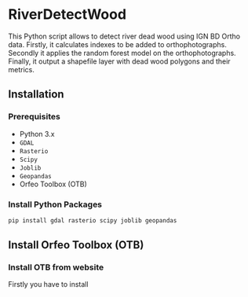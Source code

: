 # RiverDetectWood

This Python script allows to detect river dead wood using IGN BD Ortho data. Firstly, it calculates indexes to be added to orthophotographs. Secondly it applies the random forest model on the orthophotographs. Finally, it output a shapefile layer with dead wood polygons and their metrics. 

## Installation

### Prerequisites

- Python 3.x
- `GDAL`
- `Rasterio`
- `Scipy`
- `Joblib`
- `Geopandas`
- Orfeo Toolbox (OTB)

### Install Python Packages

```sh
pip install gdal rasterio scipy joblib geopandas
```

## Install Orfeo Toolbox (OTB)

### Install OTB from website

Firstly you have to install 

